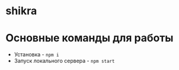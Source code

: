 # shikra

# Основные команды для работы
- Установка - `npm i`
- Запуск локального сервера - `npm start`
